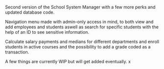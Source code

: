 Second version of the School System Manager with a few more perks and updated database code.

Navigation menu made with admin-only access in mind, to both view and add employees and students aswell as
search for specific students with the help of an ID to see sensitive information.

Calculate salary payments and medians for different departments and
enroll students in active courses and the possibility to add a grade coded as a transaction.

A few things are currently WIP but will get added eventually.
x
